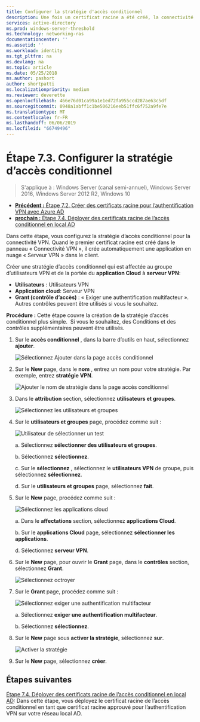 ```yaml
---
title: Configurer la stratégie d'accès conditionnel
description: Une fois un certificat racine a été créé, la connectivité « VPN » déclenche la création de l’application de cloud « Serveur VPN » dans le client.
services: active-directory
ms.prod: windows-server-threshold
ms.technology: networking-ras
documentationcenter: ''
ms.assetid: ''
ms.workload: identity
ms.tgt_pltfrm: na
ms.devlang: na
ms.topic: article
ms.date: 05/25/2018
ms.author: pashort
author: shortpatti
ms.localizationpriority: medium
ms.reviewer: deverette
ms.openlocfilehash: 466e76d01ca99a1e1ed72fa955ccd287ae63c5df
ms.sourcegitcommit: 0948a1abff1c1be506216eeb51ffc6f752a9fe7e
ms.translationtype: MT
ms.contentlocale: fr-FR
ms.lasthandoff: 06/06/2019
ms.locfileid: "66749496"
---
```

# <a name="step-73-configure-the-conditional-access-policy"></a>Étape 7.3. Configurer la stratégie d’accès conditionnel

>S'applique à : Windows Server (canal semi-annuel), Windows Server 2016, Windows Server 2012 R2, Windows 10

- [**Précédent :** Étape 7.2. Créer des certificats racine pour l’authentification VPN avec Azure AD](vpn-create-root-cert-for-vpn-auth-azure-ad.md)
- [**prochain :** Étape 7.4. Déployer des certificats racine de l’accès conditionnel en local AD](vpn-deploy-cond-access-root-cert-to-on-premise-ad.md)

Dans cette étape, vous configurez la stratégie d’accès conditionnel pour la connectivité VPN. Quand le premier certificat racine est créé dans le panneau « Connectivité VPN », il crée automatiquement une application en nuage « Serveur VPN » dans le client.

Créer une stratégie d’accès conditionnel qui est affectée au groupe d’utilisateurs VPN et de la portée du **application Cloud** à **serveur VPN**:

- **Utilisateurs** : Utilisateurs VPN
- **Application cloud**: Serveur VPN
- **Grant (contrôle d’accès)** : « Exiger une authentification multifacteur ». Autres contrôles peuvent être utilisés si vous le souhaitez.

**Procédure :** Cette étape couvre la création de la stratégie d’accès conditionnel plus simple.  Si vous le souhaitez, des Conditions et des contrôles supplémentaires peuvent être utilisés.


1. Sur le **accès conditionnel** , dans la barre d’outils en haut, sélectionnez **ajouter**.

    ![Sélectionnez Ajouter dans la page accès conditionnel](../../media/Always-On-Vpn/07.png)

2. Sur le **New** page, dans le **nom** , entrez un nom pour votre stratégie. Par exemple, entrez **stratégie VPN**.

    ![Ajouter le nom de stratégie dans la page accès conditionnel](../../media/Always-On-Vpn/08.png)

3. Dans le **attribution** section, sélectionnez **utilisateurs et groupes**.

    ![Sélectionnez les utilisateurs et groupes](../../media/Always-On-Vpn/09.png)

4. Sur le **utilisateurs et groupes** page, procédez comme suit :

    ![Utilisateur de sélectionner un test](../../media/Always-On-Vpn/10.png)

    a. Sélectionnez **sélectionner des utilisateurs et groupes**.

    b. Sélectionnez **sélectionnez**.

    c. Sur le **sélectionnez** , sélectionnez le **utilisateurs VPN** de groupe, puis sélectionnez **sélectionnez**.

    d. Sur le **utilisateurs et groupes** page, sélectionnez **fait**.

5. Sur le **New** page, procédez comme suit :

    ![Sélectionnez les applications cloud](../../media/Always-On-Vpn/11.png)

    a. Dans le **affectations** section, sélectionnez **applications Cloud**.

    b. Sur le **applications Cloud** page, sélectionnez **sélectionner les applications**.

    d. Sélectionnez **serveur VPN**.

6.  Sur le **New** page, pour ouvrir le **Grant** page, dans le **contrôles** section, sélectionnez **Grant**.

    ![Sélectionnez octroyer](../../media/Always-On-Vpn/13.png)

7.  Sur le **Grant** page, procédez comme suit :

    ![Sélectionnez exiger une authentification multifacteur](../../media/Always-On-Vpn/14.png)

    a. Sélectionnez **exiger une authentification multifacteur**.

    b. Sélectionnez **sélectionnez**.

8.  Sur le **New** page sous **activer la stratégie**, sélectionnez **sur**.

    ![Activer la stratégie](../../media/Always-On-Vpn/15.png)

9.  Sur le **New** page, sélectionnez **créer**.


## <a name="next-steps"></a>Étapes suivantes
[Étape 7.4. Déployer des certificats racine de l’accès conditionnel en local AD](vpn-deploy-cond-access-root-cert-to-on-premise-ad.md): Dans cette étape, vous déployez le certificat racine de l’accès conditionnel en tant que certificat racine approuvé pour l’authentification VPN sur votre réseau local AD.

